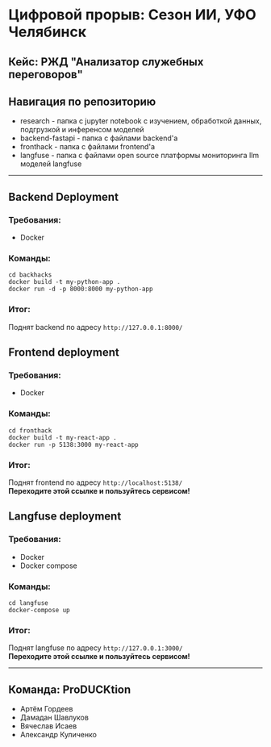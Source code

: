 # Цифровой прорыв: Сезон ИИ, УФО Челябинск

## Кейс: РЖД "Анализатор служебных переговоров"
## Навигация по репозиторию
* research - папка с jupyter notebook с изучением, обработкой данных, подгрузкой и инференсом моделей
* backend-fastapi - папка с файлами backend'а
* fronthack - папка с файлами frontend'a
* langfuse - папка с файлами open source платформы мониторинга llm моделей langfuse
---
## Backend Deployment 
### Требования:
* Docker
### Команды:
```commandline
cd backhacks
docker build -t my-python-app .
docker run -d -p 8000:8000 my-python-app
```
### Итог:
Поднят backend по адресу `http://127.0.0.1:8000/`

## Frontend deployment 
### Требования:
* Docker
### Команды:
```commandline
cd fronthack 
docker build -t my-react-app .
docker run -p 5138:3000 my-react-app
```
### Итог:
Поднят frontend по адресу `http://localhost:5138/`
<br>**Переходите этой ссылке и пользуйтесь сервисом!**

## Langfuse deployment
### Требования:
* Docker
* Docker compose
### Команды:
```commandline
cd langfuse
docker-compose up
```
### Итог:
Поднят langfuse по адресу `http://127.0.0.1:3000/`
<br>**Переходите этой ссылке и пользуйтесь сервисом!**

---
## Команда: ProDUCKtion
* Артём Гордеев
* Дамадан Шавлуков
* Вячеслав Исаев
* Александр Куличенко
